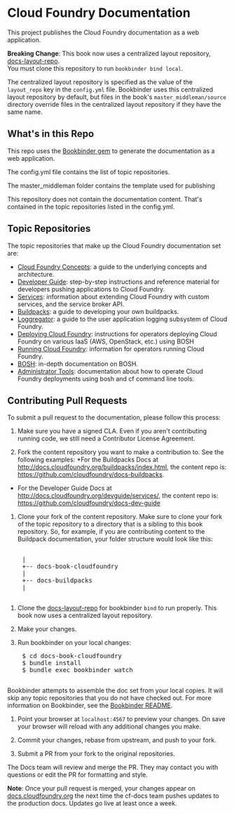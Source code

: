 # Cloud Foundry Documentation

This project publishes the Cloud Foundry documentation as a web application.

**Breaking Change**: This book now uses a centralized layout repository, [docs-layout-repo](https://github.com/pivotal-cf/docs-layout-repo).  
You must clone this repository to run `bookbinder bind local`.

The centralized layout repository is specified as the value of the `layout_repo` key in the `config.yml` file. 
Bookbinder uses this centralized layout repository by default, but files in the book's `master_middleman/source` directory override files in the centralized layout repository if they have the same name.

## What's in this Repo

This repo uses the [Bookbinder gem](http://github.com/pivotal-cf/docs-bookbinder) to generate the documentation as a web application.

The config.yml file contains the list of topic repositories.

The master_middleman folder contains the template used for publishing

This repository does not contain the documentation content. That's contained in the topic repositories listed in the config.yml.

## Topic Repositories

The topic repositories that make up the Cloud Foundry documentation set are:

* [Cloud Foundry Concepts](http://github.com/cloudfoundry/docs-cloudfoundry-concepts): a guide to the underlying concepts and architecture.
* [Developer Guide](http://github.com/cloudfoundry/docs-dev-guide): step-by-step instructions and reference material for developers pushing applications to Cloud Foundry.
* [Services](http://github.com/cloudfoundry/docs-services): information about extending Cloud Foundry with custom services, and the service broker API.
* [Buildpacks](http://github.com/cloudfoundry/docs-buildpacks): a guide to developing your own buildpacks.
* [Loggregator](http://github.com/cloudfoundry/docs-loggregator): a guide to the user application logging subsystem of Cloud Foundry.
* [Deploying Cloud Foundry](http://github.com/cloudfoundry/docs-deploying-cf): instructions for operators deploying Cloud Foundry on various IaaS (AWS, OpenStack, etc.) using BOSH
* [Running Cloud Foundry](http://github.com/cloudfoundry/docs-running-cf): information for operators running Cloud Foundry.
* [BOSH](http://github.com/cloudfoundry/docs-bosh): in-depth documentation on BOSH.
* [Administrator Tools](https://github.com/cloudfoundry/docs-cf-admin): documentation about how to operate Cloud Foundry deployments using bosh and cf command line tools.

## Contributing Pull Requests

To submit a pull request to the documentation, please follow this process:

1. Make sure you have a signed CLA. Even if you aren't contributing running code, we still need a Contributor License Agreement.


1. Fork the content repository you want to make a contribution to. See the following examples:
  *For the Buildpacks Docs at http://docs.cloudfoundry.org/buildpacks/index.html, the content repo is: https://github.com/cloudfoundry/docs-buildpacks. 
  * For the Developer Guide Docs at http://docs.cloudfoundry.org/devguide/services/, the content repo is: https://github.com/cloudfoundry/docs-dev-guide


1. Clone your fork of the content repository. Make sure to clone your fork of the topic repository to a directory that is a sibling to this book repository. So, for example, if you are contributing content to the Buildpack documentation, your folder structure would look like this:

  <pre>

    |
    +-- docs-book-cloudfoundry
    |
    +-- docs-buildpacks
    |
  </pre>

1. Clone the [docs-layout-repo](https://github.com/pivotal-cf/docs-layout-repo) for bookbinder `bind` to run properly. This book now uses a centralized layout repository.

1. Make your changes. 
 
1. Run bookbinder on your local changes:

  <pre>
    $ cd docs-book-cloudfoundry
    $ bundle install
    $ bundle exec bookbinder watch
  </pre>

  Bookbinder attempts to assemble the doc set from your local copies.
  It will skip any topic repositories that you do not have checked out. For more information on Bookbinder, see the <a href="https://github.com/pivotal-cf/bookbinder#bookbinder">Bookbinder README</a>. 

1. Point your browser at <code>localhost:4567</code> to preview your changes. On save your browser will reload with any additional changes you make. 

1. Commit your changes, rebase from upstream, and push to your fork.

1. Submit a PR from your fork to the original repositories.

The Docs team will review and merge the PR. They may contact you with questions or edit the PR for formatting and style. 

**Note**: Once your pull request is merged, your changes appear on [docs.cloudfoundry.org](http://docs.cloudfoundry.org) the next time the cf-docs team
pushes updates to the production docs. Updates go live at least once a week.
